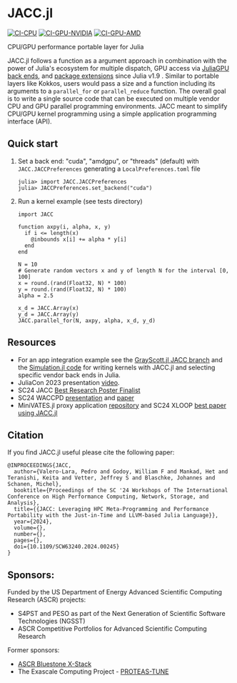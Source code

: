 # JACC.jl

[![CI-CPU](https://github.com/JuliaORNL/JACC.jl/actions/workflows/ci-cpu.yaml/badge.svg)](https://github.com/JuliaORNL/JACC.jl/actions/workflows/ci-cpu.yaml)
[![CI-GPU-NVIDIA](https://github.com/JuliaORNL/JACC.jl/actions/workflows/ci-gpu-NVIDIA.yaml/badge.svg)](https://github.com/JuliaORNL/JACC.jl/actions/workflows/ci-gpu-NVIDIA.yaml)
[![CI-GPU-AMD](https://github.com/JuliaORNL/JACC.jl/actions/workflows/ci-gpu-AMD.yaml/badge.svg)](https://github.com/JuliaORNL/JACC.jl/actions/workflows/ci-gpu-AMD.yaml)


CPU/GPU performance portable layer for Julia

JACC.jl follows a function as a argument approach in combination with the power of Julia's ecosystem for multiple dispatch, GPU access via [JuliaGPU back ends](https://juliagpu.org/), and [package extensions](https://julialang.org/blog/2023/04/julia-1.9-highlights/#package_extensions) since Julia v1.9 . Similar to portable layers like Kokkos, users would pass a size and a function including its arguments to a `parallel_for` or `parallel_reduce` function.
The overall goal is to write a single source code that can be executed on multiple vendor CPU and GPU parallel programming environments. JACC meant to simplify CPU/GPU kernel programming using a simple application programming interface (API).

## Quick start

1. Set a back end: "cuda", "amdgpu", or "threads" (default) with `JACC.JACCPreferences` generating a `LocalPreferences.toml` file

    ```
    julia> import JACC.JACCPreferences
    julia> JACCPreferences.set_backend("cuda")
    ```

2. Run a kernel example (see tests directory)

    ```
    import JACC

    function axpy(i, alpha, x, y)
      if i <= length(x)
        @inbounds x[i] += alpha * y[i]
      end
    end

    N = 10
    # Generate random vectors x and y of length N for the interval [0, 100]
    x = round.(rand(Float32, N) * 100)
    y = round.(rand(Float32, N) * 100)
    alpha = 2.5

    x_d = JACC.Array(x)
    y_d = JACC.Array(y)
    JACC.parallel_for(N, axpy, alpha, x_d, y_d)
    ```


## Resources

- For an app integration example see the [GrayScott.jl JACC branch](https://github.com/JuliaORNL/GrayScott.jl/tree/GrayScott-JACC) and the [Simulation.jl code](https://github.com/JuliaORNL/GrayScott.jl/blob/GrayScott-JACC/src/simulation/Simulation.jl) for writing kernels with JACC.jl and selecting specific vendor back ends in Julia.
- JuliaCon 2023 presentation [video](https://live.juliacon.org/talk/AY8EUX).
- SC24 JACC [Best Research Poster Finalist](https://sc24.supercomputing.org/proceedings/poster/poster_pages/post113.html)
- SC24 WACCPD [presentation](https://sc24.conference-program.com/presentation/?id=ws_waccpd101&sess=sess760) and [paper](https://conferences.computer.org/sc-wpub/pdfs/SC-W2024-6oZmigAQfgJ1GhPL0yE3pS/555400b955/555400b955.pdf)
- MiniVATES.jl proxy application [repository](https://github.com/JuliaORNL/MiniVATES.jl) and SC24 XLOOP [best paper using JACC.jl](https://conferences.computer.org/sc-wpub/pdfs/SC-W2024-6oZmigAQfgJ1GhPL0yE3pS/555400c107/555400c107.pdf)

## Citation

If you find JACC.jl useful please cite the following paper:

```
@INPROCEEDINGS{JACC,
  author={Valero-Lara, Pedro and Godoy, William F and Mankad, Het and Teranishi, Keita and Vetter, Jeffrey S and Blaschke, Johannes and Schanen, Michel},
  booktitle={Proceedings of the SC '24 Workshops of The International Conference on High Performance Computing, Network, Storage, and Analysis}, 
  title={{JACC: Leveraging HPC Meta-Programming and Performance Portability with the Just-in-Time and LLVM-based Julia Language}}, 
  year={2024},
  volume={},
  number={},
  pages={},
  doi={10.1109/SCW63240.2024.00245}
}
```

## Sponsors:

Funded by the US Department of Energy Advanced Scientific Computing Research (ASCR) projects:

- S4PST and PESO as part of the Next Generation of Scientific Software Technologies (NGSST)
- ASCR Competitive Portfolios for Advanced Scientific Computing Research

Former sponsors:

- [ASCR Bluestone X-Stack](https://csmd.ornl.gov/Bluestone)
- The Exascale Computing Project - [PROTEAS-TUNE](https://www.ornl.gov/project/proteas-tune) 
